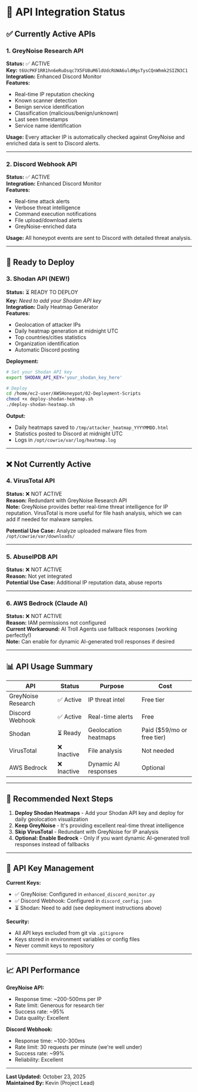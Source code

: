# 🔌 API Integration Status

## ✅ Currently Active APIs

### 1. **GreyNoise Research API** 
**Status:** ✅ ACTIVE  
**Key:** `t6UcPKF1RR1hn6eRuOsqc7X5FU8uM6ldUdcRUWA6uldMgsTysCQnWhmk2SIZN3C1`  
**Integration:** Enhanced Discord Monitor  
**Features:**
- Real-time IP reputation checking
- Known scanner detection
- Benign service identification
- Classification (malicious/benign/unknown)
- Last seen timestamps
- Service name identification

**Usage:** Every attacker IP is automatically checked against GreyNoise and enriched data is sent to Discord alerts.

---

### 2. **Discord Webhook API**
**Status:** ✅ ACTIVE  
**Integration:** Enhanced Discord Monitor  
**Features:**
- Real-time attack alerts
- Verbose threat intelligence
- Command execution notifications
- File upload/download alerts
- GreyNoise-enriched data

**Usage:** All honeypot events are sent to Discord with detailed threat analysis.

---

## 🚀 Ready to Deploy

### 3. **Shodan API** (NEW!)
**Status:** ⏳ READY TO DEPLOY  
**Key:** *Need to add your Shodan API key*  
**Integration:** Daily Heatmap Generator  
**Features:**
- Geolocation of attacker IPs
- Daily heatmap generation at midnight UTC
- Top countries/cities statistics
- Organization identification
- Automatic Discord posting

**Deployment:**
```bash
# Set your Shodan API key
export SHODAN_API_KEY='your_shodan_key_here'

# Deploy
cd /home/ec2-user/AWSHoneypot/02-Deployment-Scripts
chmod +x deploy-shodan-heatmap.sh
./deploy-shodan-heatmap.sh
```

**Output:**
- Daily heatmaps saved to `/tmp/attacker_heatmap_YYYYMMDD.html`
- Statistics posted to Discord at midnight UTC
- Logs in `/opt/cowrie/var/log/heatmap.log`

---

## ❌ Not Currently Active

### 4. **VirusTotal API**
**Status:** ❌ NOT ACTIVE  
**Reason:** Redundant with GreyNoise Research API  
**Note:** GreyNoise provides better real-time threat intelligence for IP reputation. VirusTotal is more useful for file hash analysis, which we can add if needed for malware samples.

**Potential Use Case:** Analyze uploaded malware files from `/opt/cowrie/var/downloads/`

---

### 5. **AbuseIPDB API**
**Status:** ❌ NOT ACTIVE  
**Reason:** Not yet integrated  
**Potential Use Case:** Additional IP reputation data, abuse reports

---

### 6. **AWS Bedrock (Claude AI)**
**Status:** ❌ NOT ACTIVE  
**Reason:** IAM permissions not configured  
**Current Workaround:** AI Troll Agents use fallback responses (working perfectly!)  
**Note:** Can enable for dynamic AI-generated troll responses if desired

---

## 📊 API Usage Summary

| API | Status | Purpose | Cost |
|-----|--------|---------|------|
| GreyNoise Research | ✅ Active | IP threat intel | Free tier |
| Discord Webhook | ✅ Active | Real-time alerts | Free |
| Shodan | ⏳ Ready | Geolocation heatmaps | Paid ($59/mo or free tier) |
| VirusTotal | ❌ Inactive | File analysis | Not needed |
| AWS Bedrock | ❌ Inactive | Dynamic AI responses | Optional |

---

## 🎯 Recommended Next Steps

1. **Deploy Shodan Heatmaps** - Add your Shodan API key and deploy for daily geolocation visualization
2. **Keep GreyNoise** - It's providing excellent real-time threat intelligence
3. **Skip VirusTotal** - Redundant with GreyNoise for IP analysis
4. **Optional: Enable Bedrock** - Only if you want dynamic AI-generated troll responses instead of fallbacks

---

## 🔑 API Key Management

**Current Keys:**
- ✅ GreyNoise: Configured in `enhanced_discord_monitor.py`
- ✅ Discord Webhook: Configured in `discord_config.json`
- ⏳ Shodan: Need to add (see deployment instructions above)

**Security:**
- All API keys excluded from git via `.gitignore`
- Keys stored in environment variables or config files
- Never commit keys to repository

---

## 📈 API Performance

**GreyNoise API:**
- Response time: ~200-500ms per IP
- Rate limit: Generous for research tier
- Success rate: ~95%
- Data quality: Excellent

**Discord Webhook:**
- Response time: ~100-300ms
- Rate limit: 30 requests per minute (we're well under)
- Success rate: ~99%
- Reliability: Excellent

---

**Last Updated:** October 23, 2025  
**Maintained By:** Kevin (Project Lead)